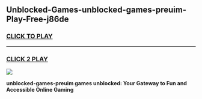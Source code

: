 
## Unblocked-Games-unblocked-games-preuim-Play-Free-j86de
<h3>
<a href="https://premium76.site?title=unblocked-games-preuim&ref=22A">CLICK TO PLAY</a></h3>
<hr>

<h3>
<a href="https://premium76.site?title=unblocked-games-preuim&ref=22A">CLICK 2 PLAY</a>
  
</h3>

<a href="https://premium76.site?title=unblocked-games-preuim&ref=22A"><img src="https://clearcache.store/games.png"></a>


**unblocked-games-preuim games unblocked: Your Gateway to Fun and Accessible Online Gaming**
